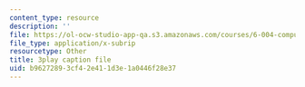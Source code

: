 ```yaml
---
content_type: resource
description: ''
file: https://ol-ocw-studio-app-qa.s3.amazonaws.com/courses/6-004-computation-structures-spring-2017/b96272893cf42e411d3e1a0446f28e37_776ZuSOo6hg.srt
file_type: application/x-subrip
resourcetype: Other
title: 3play caption file
uid: b9627289-3cf4-2e41-1d3e-1a0446f28e37
---
```

